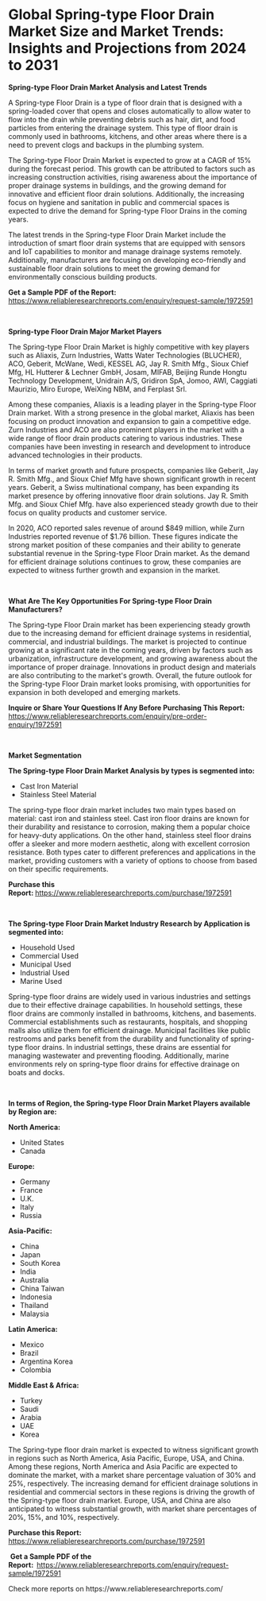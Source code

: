 <p><h1>Global Spring-type Floor Drain Market Size and Market Trends: Insights and Projections from 2024 to 2031</h1></p><p><strong>Spring-type Floor Drain Market Analysis and Latest Trends</strong></p>
<p><p>A Spring-type Floor Drain is a type of floor drain that is designed with a spring-loaded cover that opens and closes automatically to allow water to flow into the drain while preventing debris such as hair, dirt, and food particles from entering the drainage system. This type of floor drain is commonly used in bathrooms, kitchens, and other areas where there is a need to prevent clogs and backups in the plumbing system.</p><p>The Spring-type Floor Drain Market is expected to grow at a CAGR of 15% during the forecast period. This growth can be attributed to factors such as increasing construction activities, rising awareness about the importance of proper drainage systems in buildings, and the growing demand for innovative and efficient floor drain solutions. Additionally, the increasing focus on hygiene and sanitation in public and commercial spaces is expected to drive the demand for Spring-type Floor Drains in the coming years.</p><p>The latest trends in the Spring-type Floor Drain Market include the introduction of smart floor drain systems that are equipped with sensors and IoT capabilities to monitor and manage drainage systems remotely. Additionally, manufacturers are focusing on developing eco-friendly and sustainable floor drain solutions to meet the growing demand for environmentally conscious building products.</p></p>
<p><strong>Get a Sample PDF of the Report:&nbsp;</strong> <a href="https://www.reliableresearchreports.com/enquiry/request-sample/1972591">https://www.reliableresearchreports.com/enquiry/request-sample/1972591</a></p>
<p>&nbsp;</p>
<p><strong>Spring-type Floor Drain Major Market Players</strong></p>
<p><p>The Spring-type Floor Drain Market is highly competitive with key players such as Aliaxis, Zurn Industries, Watts Water Technologies (BLUCHER), ACO, Geberit, McWane, Wedi, KESSEL AG, Jay R. Smith Mfg., Sioux Chief Mfg, HL Hutterer & Lechner GmbH, Josam, MIFAB, Beijing Runde Hongtu Technology Development, Unidrain A/S, Gridiron SpA, Jomoo, AWI, Caggiati Maurizio, Miro Europe, WeiXing NBM, and Ferplast Srl.</p><p>Among these companies, Aliaxis is a leading player in the Spring-type Floor Drain market. With a strong presence in the global market, Aliaxis has been focusing on product innovation and expansion to gain a competitive edge. Zurn Industries and ACO are also prominent players in the market with a wide range of floor drain products catering to various industries. These companies have been investing in research and development to introduce advanced technologies in their products.</p><p>In terms of market growth and future prospects, companies like Geberit, Jay R. Smith Mfg., and Sioux Chief Mfg have shown significant growth in recent years. Geberit, a Swiss multinational company, has been expanding its market presence by offering innovative floor drain solutions. Jay R. Smith Mfg. and Sioux Chief Mfg. have also experienced steady growth due to their focus on quality products and customer service.</p><p>In 2020, ACO reported sales revenue of around $849 million, while Zurn Industries reported revenue of $1.76 billion. These figures indicate the strong market position of these companies and their ability to generate substantial revenue in the Spring-type Floor Drain market. As the demand for efficient drainage solutions continues to grow, these companies are expected to witness further growth and expansion in the market.</p></p>
<p>&nbsp;</p>
<p><strong>What Are The Key Opportunities For Spring-type Floor Drain Manufacturers?</strong></p>
<p><p>The Spring-type Floor Drain market has been experiencing steady growth due to the increasing demand for efficient drainage systems in residential, commercial, and industrial buildings. The market is projected to continue growing at a significant rate in the coming years, driven by factors such as urbanization, infrastructure development, and growing awareness about the importance of proper drainage. Innovations in product design and materials are also contributing to the market's growth. Overall, the future outlook for the Spring-type Floor Drain market looks promising, with opportunities for expansion in both developed and emerging markets.</p></p>
<p><strong>Inquire or Share Your Questions If Any Before Purchasing This Report:</strong> <a href="https://www.reliableresearchreports.com/enquiry/pre-order-enquiry/1972591">https://www.reliableresearchreports.com/enquiry/pre-order-enquiry/1972591</a></p>
<p>&nbsp;</p>
<p><strong>Market Segmentation</strong></p>
<p><strong>The Spring-type Floor Drain Market Analysis by types is segmented into:</strong></p>
<p><ul><li>Cast Iron Material</li><li>Stainless Steel Material</li></ul></p>
<p><p>The spring-type floor drain market includes two main types based on material: cast iron and stainless steel. Cast iron floor drains are known for their durability and resistance to corrosion, making them a popular choice for heavy-duty applications. On the other hand, stainless steel floor drains offer a sleeker and more modern aesthetic, along with excellent corrosion resistance. Both types cater to different preferences and applications in the market, providing customers with a variety of options to choose from based on their specific requirements.</p></p>
<p><strong>Purchase this Report:&nbsp;</strong><a href="https://www.reliableresearchreports.com/purchase/1972591">https://www.reliableresearchreports.com/purchase/1972591</a></p>
<p>&nbsp;</p>
<p><strong>The Spring-type Floor Drain Market Industry Research by Application is segmented into:</strong></p>
<p><ul><li>Household Used</li><li>Commercial Used</li><li>Municipal Used</li><li>Industrial Used</li><li>Marine Used</li></ul></p>
<p><p>Spring-type floor drains are widely used in various industries and settings due to their effective drainage capabilities. In household settings, these floor drains are commonly installed in bathrooms, kitchens, and basements. Commercial establishments such as restaurants, hospitals, and shopping malls also utilize them for efficient drainage. Municipal facilities like public restrooms and parks benefit from the durability and functionality of spring-type floor drains. In industrial settings, these drains are essential for managing wastewater and preventing flooding. Additionally, marine environments rely on spring-type floor drains for effective drainage on boats and docks.</p></p>
<p>&nbsp;</p>
<p><strong>In terms of Region, the Spring-type Floor Drain Market Players available by Region are:</strong></p>
<p>
    <p> <strong> North America: </strong>
        <ul>
            <li>United States</li>
            <li>Canada</li>
        </ul>
        </p> 
    <p> <strong> Europe: </strong>
        <ul>
            <li>Germany</li>
            <li>France</li>
            <li>U.K.</li>
            <li>Italy</li>
            <li>Russia</li>
        </ul>
        </p> 
    <p> <strong> Asia-Pacific: </strong>
        <ul>
            <li>China</li>
            <li>Japan</li>
            <li>South Korea</li>
            <li>India</li>
            <li>Australia</li>
            <li>China Taiwan</li>
            <li>Indonesia</li>
            <li>Thailand</li>
            <li>Malaysia</li>
        </ul>
        </p> 
    <p> <strong> Latin America: </strong>
        <ul>
            <li>Mexico</li>
            <li>Brazil</li>
            <li>Argentina Korea</li>
            <li>Colombia</li>
        </ul>
        </p> 
    <p> <strong> Middle East & Africa: </strong>
        <ul>
            <li>Turkey</li>
            <li>Saudi</li>
            <li>Arabia</li>
            <li>UAE</li>
            <li>Korea</li>
        </ul>
    </p>
    </p>
<p><p>The Spring-type floor drain market is expected to witness significant growth in regions such as North America, Asia Pacific, Europe, USA, and China. Among these regions, North America and Asia Pacific are expected to dominate the market, with a market share percentage valuation of 30% and 25%, respectively. The increasing demand for efficient drainage solutions in residential and commercial sectors in these regions is driving the growth of the Spring-type floor drain market. Europe, USA, and China are also anticipated to witness substantial growth, with market share percentages of 20%, 15%, and 10%, respectively.</p></p>
<p><strong>Purchase this Report: </strong><a href="https://www.reliableresearchreports.com/purchase/1972591">https://www.reliableresearchreports.com/purchase/1972591</a></p>
<p>&nbsp;<strong>Get a Sample PDF of the Report:&nbsp;&nbsp;</strong><a href="https://www.reliableresearchreports.com/enquiry/request-sample/1972591">https://www.reliableresearchreports.com/enquiry/request-sample/1972591</a></p>
<p><strong></strong></p>
<p>Check more reports on https://www.reliableresearchreports.com/</p>